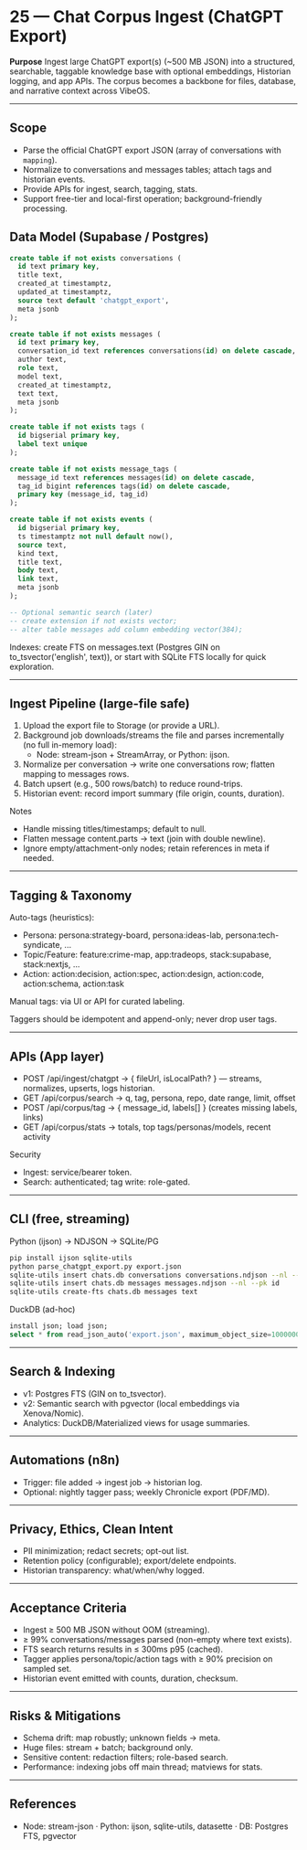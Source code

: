 # 25 — Chat Corpus Ingest (ChatGPT Export)

**Purpose**
Ingest large ChatGPT export(s) (~500 MB JSON) into a structured, searchable, taggable knowledge base with optional embeddings, Historian logging, and app APIs. The corpus becomes a backbone for files, database, and narrative context across VibeOS.

---

## Scope
- Parse the official ChatGPT export JSON (array of conversations with `mapping`).
- Normalize to conversations and messages tables; attach tags and historian events.
- Provide APIs for ingest, search, tagging, stats.
- Support free-tier and local-first operation; background-friendly processing.

## Data Model (Supabase / Postgres)
```sql
create table if not exists conversations (
  id text primary key,
  title text,
  created_at timestamptz,
  updated_at timestamptz,
  source text default 'chatgpt_export',
  meta jsonb
);

create table if not exists messages (
  id text primary key,
  conversation_id text references conversations(id) on delete cascade,
  author text,
  role text,
  model text,
  created_at timestamptz,
  text text,
  meta jsonb
);

create table if not exists tags (
  id bigserial primary key,
  label text unique
);

create table if not exists message_tags (
  message_id text references messages(id) on delete cascade,
  tag_id bigint references tags(id) on delete cascade,
  primary key (message_id, tag_id)
);

create table if not exists events (
  id bigserial primary key,
  ts timestamptz not null default now(),
  source text,
  kind text,
  title text,
  body text,
  link text,
  meta jsonb
);

-- Optional semantic search (later)
-- create extension if not exists vector;
-- alter table messages add column embedding vector(384);
```

Indexes: create FTS on messages.text (Postgres GIN on to_tsvector('english', text)), or start with SQLite FTS locally for quick exploration.

---

## Ingest Pipeline (large-file safe)
1) Upload the export file to Storage (or provide a URL).
2) Background job downloads/streams the file and parses incrementally (no full in-memory load):
   - Node: stream-json + StreamArray, or Python: ijson.
3) Normalize per conversation → write one conversations row; flatten mapping to messages rows.
4) Batch upsert (e.g., 500 rows/batch) to reduce round-trips.
5) Historian event: record import summary (file origin, counts, duration).

Notes
- Handle missing titles/timestamps; default to null.
- Flatten message content.parts → text (join with double newline).
- Ignore empty/attachment-only nodes; retain references in meta if needed.

---

## Tagging & Taxonomy
Auto-tags (heuristics):
- Persona: persona:strategy-board, persona:ideas-lab, persona:tech-syndicate, ...
- Topic/Feature: feature:crime-map, app:tradeops, stack:supabase, stack:nextjs, ...
- Action: action:decision, action:spec, action:design, action:code, action:schema, action:task

Manual tags: via UI or API for curated labeling.

Taggers should be idempotent and append-only; never drop user tags.

---

## APIs (App layer)
- POST /api/ingest/chatgpt → { fileUrl, isLocalPath? } — streams, normalizes, upserts, logs historian.
- GET  /api/corpus/search → q, tag, persona, repo, date range, limit, offset
- POST /api/corpus/tag → { message_id, labels[] } (creates missing labels, links)
- GET  /api/corpus/stats → totals, top tags/personas/models, recent activity

Security
- Ingest: service/bearer token.
- Search: authenticated; tag write: role-gated.

---

## CLI (free, streaming)
Python (ijson) → NDJSON → SQLite/PG
```bash
pip install ijson sqlite-utils
python parse_chatgpt_export.py export.json
sqlite-utils insert chats.db conversations conversations.ndjson --nl --pk id
sqlite-utils insert chats.db messages messages.ndjson --nl --pk id
sqlite-utils create-fts chats.db messages text
```

DuckDB (ad-hoc)
```sql
install json; load json;
select * from read_json_auto('export.json', maximum_object_size=1000000000);
```

---

## Search & Indexing
- v1: Postgres FTS (GIN on to_tsvector).
- v2: Semantic search with pgvector (local embeddings via Xenova/Nomic).
- Analytics: DuckDB/Materialized views for usage summaries.

---

## Automations (n8n)
- Trigger: file added → ingest job → historian log.
- Optional: nightly tagger pass; weekly Chronicle export (PDF/MD).

---

## Privacy, Ethics, Clean Intent
- PII minimization; redact secrets; opt-out list.
- Retention policy (configurable); export/delete endpoints.
- Historian transparency: what/when/why logged.

---

## Acceptance Criteria
- Ingest ≥ 500 MB JSON without OOM (streaming).
- ≥ 99% conversations/messages parsed (non-empty where text exists).
- FTS search returns results in ≤ 300ms p95 (cached).
- Tagger applies persona/topic/action tags with ≥ 90% precision on sampled set.
- Historian event emitted with counts, duration, checksum.

---

## Risks & Mitigations
- Schema drift: map robustly; unknown fields → meta.
- Huge files: stream + batch; background only.
- Sensitive content: redaction filters; role-based search.
- Performance: indexing jobs off main thread; matviews for stats.

---

## References
- Node: stream-json · Python: ijson, sqlite-utils, datasette · DB: Postgres FTS, pgvector
